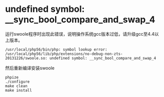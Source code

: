 # undefined symbol: __sync_bool_compare_and_swap_4

运行swoole程序时出现此错误，说明操作系统gcc版本过低，请升级gcc至4.4以上版本。

```
/usr/local/php56/bin/php: symbol lookup error: /usr/local/php56/lib/php/extensions/no-debug-non-zts-20131226/swoole.so: undefined symbol: __sync_bool_compare_and_swap_4
```

然后重新编译安装swoole
```shell
phpize
./configure
make clean
make install
```